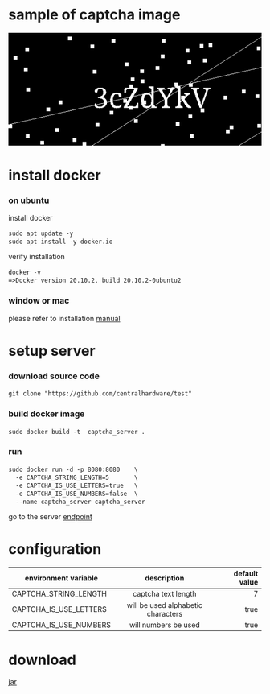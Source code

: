 # sample of captcha image

![img.png](img.png)

# install docker

### on ubuntu

install docker

```shell
sudo apt update -y
sudo apt install -y docker.io
```

verify installation

```shell
docker -v
=>Docker version 20.10.2, build 20.10.2-0ubuntu2
```

### window or mac

please refer to installation [manual](https://docs.docker.com/get-docker/) 

# setup server 

### download source code

```shell
git clone "https://github.com/centralhardware/test"
```

### build docker image

```shell
sudo docker build -t  captcha_server .
```

### run
```shell
sudo docker run -d -p 8080:8080    \
  -e CAPTCHA_STRING_LENGTH=5       \
  -e CAPTCHA_IS_USE_LETTERS=true   \ 
  -e CAPTCHA_IS_USE_NUMBERS=false  \ 
  --name captcha_server captcha_server
```


go to the server [endpoint](http://localhost:8080/get-captcha)

# configuration 

| environment variable    | description                                         | default value  |
| ----------------------- |:---------------------------------------------------:| --------------:|
| CAPTCHA_STRING_LENGTH   | captcha text length                                 | 7              |
| CAPTCHA_IS_USE_LETTERS  | will be used alphabetic characters                  | true           |
| CAPTCHA_IS_USE_NUMBERS  | will numbers be used                                | true           |

# download

[jar](https://github.com/centralhardware/test/releases/download/first/test2-1.0-SNAPSHOT.jar)